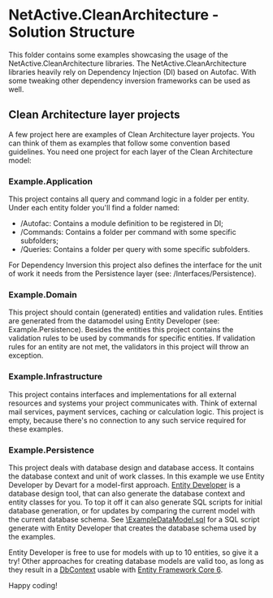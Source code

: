 # NetActive.CleanArchitecture - Solution Structure
This folder contains some examples showcasing the usage of the NetActive.CleanArchitecture libraries.
The NetActive.CleanArchitecture libraries heavily rely on Dependency Injection (DI) based on Autofac.
With some tweaking other dependency inversion frameworks can be used as well.

## Clean Architecture layer projects
A few project here are examples of Clean Architecture layer projects.
You can think of them as examples that follow some convention based guidelines.
You need one project for each layer of the Clean Architecture model:

### Example.Application

This project contains all query and command logic in a folder per entity.
Under each entity folder you'll find a folder named:
- /Autofac: Contains a module definition to be registered in DI;
- /Commands: Contains a folder per command with some specific subfolders;
- /Queries: Contains a folder per query with some specific subfolders.

For Dependency Inversion this project also defines the interface for the unit of work it needs from the Persistence layer (see: /Interfaces/Persistence).

### Example.Domain

This project should contain (generated) entities and validation rules.
Entities are generated from the datamodel using Entity Developer (see: Example.Persistence).
Besides the entities this project contains the validation rules to be used by commands for specific entities.
If validation rules for an entity are not met, the validators in this project will throw an exception.

### Example.Infrastructure

This project contains interfaces and implementations for all external resources and systems your project communicates with.
Think of external mail services, payment services, caching or calculation logic.
This project is empty, because there's no connection to any such service required for these examples.

### Example.Persistence

This project deals with database design and database access. 
It contains the database context and unit of work classes.
In this example we use Entity Developer by Devart for a model-first approach.
[Entity Developer](https://www.devart.com/entitydeveloper/) is a database design tool, that can also generate the database context and entity classes for you.
To top it off it can also generate SQL scripts for initial database generation, or for updates by comparing the current model with the current database schema.
See [\ExampleDataModel.sql](Example.Persistence/ExampleDataModel.sql) for a SQL script generate with Entity Developer that creates the database schema used by the examples.

Entity Developer is free to use for models with up to 10 entities, so give it a try!
Other approaches for creating database models are valid too, as long as they result in a [DbContext](https://docs.microsoft.com/en-us/dotnet/api/system.data.entity.dbcontext?view=entity-framework-6.2.0) usable with [Entity Framework Core 6](https://www.nuget.org/packages/Microsoft.EntityFrameworkCore/).

Happy coding!

